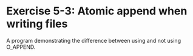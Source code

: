 # Exercise 5-3: Atomic append when writing files
A program demonstrating the difference between using and not using O_APPEND.

